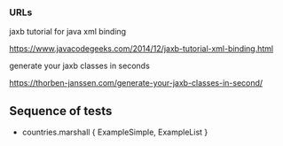 ### URLs

jaxb tutorial for java xml binding

https://www.javacodegeeks.com/2014/12/jaxb-tutorial-xml-binding.html


generate  your jaxb classes in seconds

https://thorben-janssen.com/generate-your-jaxb-classes-in-second/

## Sequence of tests

* countries.marshall { ExampleSimple, ExampleList }




